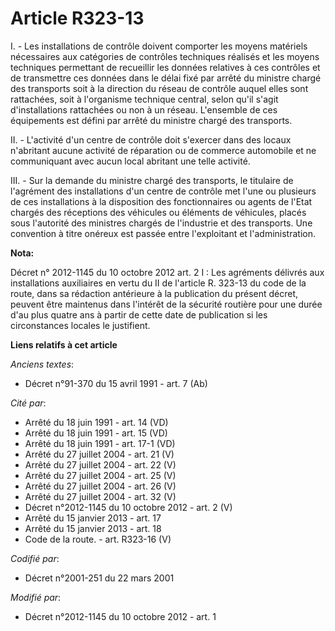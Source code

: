 # Article R323-13

I. - Les installations de contrôle doivent comporter les moyens matériels nécessaires aux catégories de contrôles techniques
réalisés et les moyens techniques permettant de recueillir les données relatives à ces contrôles et de transmettre ces
données dans le délai fixé par arrêté du ministre chargé des transports soit à la direction du réseau de contrôle auquel
elles sont rattachées, soit à l'organisme technique central, selon qu'il s'agit d'installations rattachées ou non à un
réseau. L'ensemble de ces équipements est défini par arrêté du ministre chargé des transports.

II. - L'activité d'un centre de contrôle doit s'exercer dans des locaux n'abritant aucune activité de réparation ou de
commerce automobile et ne communiquant avec aucun local abritant une telle activité.

III. - Sur la demande du ministre chargé des transports, le titulaire de l'agrément des installations d'un centre de contrôle
met l'une ou plusieurs de ces installations à la disposition des fonctionnaires ou agents de l'Etat chargés des réceptions
des véhicules ou éléments de véhicules, placés sous l'autorité des ministres chargés de l'industrie et des transports. Une
convention à titre onéreux est passée entre l'exploitant et l'administration.

**Nota:**

Décret n° 2012-1145 du 10 octobre 2012 art. 2 I : Les agréments délivrés aux installations auxiliaires en vertu du II de
l'article R. 323-13 du code de la route, dans sa rédaction antérieure à la publication du présent décret, peuvent être
maintenus dans l'intérêt de la sécurité routière pour une durée d'au plus quatre ans à partir de cette date de publication si
les circonstances locales le justifient.

**Liens relatifs à cet article**

_Anciens textes_:

  - Décret n°91-370 du 15 avril 1991 - art. 7 (Ab)

_Cité par_:

  - Arrêté du 18 juin 1991 - art. 14 (VD)
  - Arrêté du 18 juin 1991 - art. 15 (VD)
  - Arrêté du 18 juin 1991 - art. 17-1 (VD)
  - Arrêté du 27 juillet 2004 - art. 21 (V)
  - Arrêté du 27 juillet 2004 - art. 22 (V)
  - Arrêté du 27 juillet 2004 - art. 25 (V)
  - Arrêté du 27 juillet 2004 - art. 26 (V)
  - Arrêté du 27 juillet 2004 - art. 32 (V)
  - Décret n°2012-1145 du 10 octobre 2012 - art. 2 (V)
  - Arrêté du 15 janvier 2013 - art. 17
  - Arrêté du 15 janvier 2013 - art. 18
  - Code de la route. - art. R323-16 (V)

_Codifié par_:

  - Décret n°2001-251 du 22 mars 2001

_Modifié par_:

  - Décret n°2012-1145 du 10 octobre 2012 - art. 1
